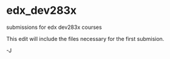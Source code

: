 # edx_dev283x
submissions for edx dev283x courses

This edit will include the files necessary for the first submision.

-J
